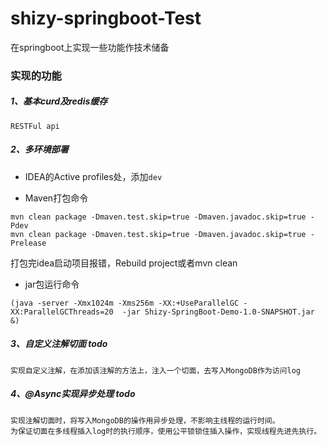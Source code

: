 # shizy-springboot-Test

在springboot上实现一些功能作技术储备

### 实现的功能

##### 1、基本curd及redis缓存
```
RESTFul api
```

##### 2、多环境部署

* IDEA的Active profiles处，添加`dev`

* Maven打包命令
```
mvn clean package -Dmaven.test.skip=true -Dmaven.javadoc.skip=true -Pdev
mvn clean package -Dmaven.test.skip=true -Dmaven.javadoc.skip=true -Prelease
```
打包完idea启动项目报错，Rebuild project或者mvn clean

* jar包运行命令
```
(java -server -Xmx1024m -Xms256m -XX:+UseParallelGC -XX:ParallelGCThreads=20  -jar Shizy-SpringBoot-Demo-1.0-SNAPSHOT.jar &)
```

##### 3、自定义注解切面 todo
```
实现自定义注解，在添加该注解的方法上，注入一个切面，去写入MongoDB作为访问log
```

##### 4、@Async实现异步处理 todo
```
实现注解切面时，将写入MongoDB的操作用异步处理，不影响主线程的运行时间。
为保证切面在多线程插入log时的执行顺序，使用公平锁锁住插入操作，实现线程先进先执行。
```

<br>
<br>
<br>
<br>
<br>
<br>
<br>
<br>